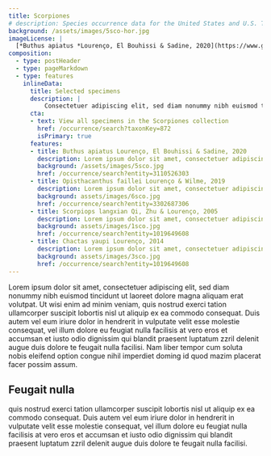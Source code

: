 ```yaml
---
title: Scorpiones
# description: Species occurrence data for the United States and U.S. Territories.
background: /assets/images/5sco-hor.jpg
imageLicense: |
  [*Buthus apiatus *Lourenço, El Bouhissi & Sadine, 2020](https://www.gbif.org/occurrence/3110526303) collected in Algeria (licensed under <http://creativecommons.org/licenses/by-nc-nd/4.0/>)
composition:
  - type: postHeader
  - type: pageMarkdown
  - type: features
    inlineData:
      title: Selected specimens
      description: |
          Consectetuer adipiscing elit, sed diam nonummy nibh euismod tincidunt ut laoreet dolore magna aliquam erat volutpat. 
      cta:
      - text: View all specimens in the Scorpiones collection
        href: /occurrence/search?taxonKey=872
        isPrimary: true
      features: 
      - title: Buthus apiatus Lourenço, El Bouhissi & Sadine, 2020
        description: Lorem ipsum dolor sit amet, consectetuer adipiscing elit, sed diam nonummy nibh euismod.
        background: /assets/images/5sco.jpg 
        href: /occurrence/search?entity=3110526303
      - title: Opisthacanthus faillei Lourenço & Wilme, 2019
        description: Lorem ipsum dolor sit amet, consectetuer adipiscing elit, sed diam nonummy nibh euismod.
        background: assets/images/6sco.jpg
        href: /occurrence/search?entity=3302687306
      - title: Scorpiops langxian Qi, Zhu & Lourenço, 2005
        description: Lorem ipsum dolor sit amet, consectetuer adipiscing elit, sed diam nonummy nibh euismod.
        background: assets/images/1sco.jpg
        href: /occurrence/search?entity=1019649608
      - title: Chactas yaupi Lourenço, 2014
        description: Lorem ipsum dolor sit amet, consectetuer adipiscing elit, sed diam nonummy nibh euismod.
        background: assets/images/3sco.jpg
        href: /occurrence/search?entity=1019649608
---
```


Lorem ipsum dolor sit amet, consectetuer adipiscing elit, sed diam nonummy nibh euismod tincidunt ut laoreet dolore magna aliquam erat volutpat. Ut wisi enim ad minim veniam, quis nostrud exerci tation ullamcorper suscipit lobortis nisl ut aliquip ex ea commodo consequat. Duis autem vel eum iriure dolor in hendrerit in vulputate velit esse molestie consequat, vel illum dolore eu feugiat nulla facilisis at vero eros et accumsan et iusto odio dignissim qui blandit praesent luptatum zzril delenit augue duis dolore te feugait nulla facilisi. Nam liber tempor cum soluta nobis eleifend option congue nihil imperdiet doming id quod mazim placerat facer possim assum. 

## Feugait nulla
quis nostrud exerci tation ullamcorper suscipit lobortis nisl ut aliquip ex ea commodo consequat. Duis autem vel eum iriure dolor in hendrerit in vulputate velit esse molestie consequat, vel illum dolore eu feugiat nulla facilisis at vero eros et accumsan et iusto odio dignissim qui blandit praesent luptatum zzril delenit augue duis dolore te feugait nulla facilisi.

